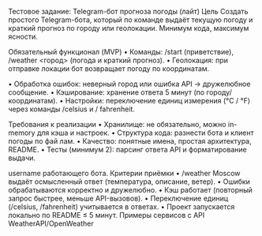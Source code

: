 Тестовое задание: Telegram-бот прогноза погоды (лайт)
Цель
Создать простого Telegram-бота, который по команде выдаёт текущую погоду и
краткий прогноз по городу или геолокации. Минимум кода, максимум ясности.

Обязательный функционал (MVP)
• Команды: /start (приветствие), /weather <город> (погода и краткий прогноз).
• Геолокация: при отправке локации бот возвращает погоду по координатам.

• Обработка ошибок: неверный город или ошибка API → дружелюбное сообщение.
• Кэширование: хранение ответа 5 минут (по городу/координатам).
• Настройки: переключение единиц измерения (°C / °F) через команды /celsius и / fahrenheit.

Требования к реализации
• Хранилище: не обязательно, можно in-memory для кэша и настроек.
• Структура кода: разнести бота и клиент погоды по фай лам.
• Качество: понятные имена, простая архитектура, README.
• Тесты (минимум 2): парсинг ответа API и форматирование выдачи.


username работающего бота.
Критерии приёмки
• /weather Moscow выдаёт осмысленный ответ (температура, описание, ветер).
• Ошибки обрабатываются корректно и дружелюбно.
• Кэш работает (повторный запрос быстрее, меньше API-вызовов).
• Переключение единиц (/celsius, /fahrenheit) учитывается в ответах.
• Проект запускается локально по README ≤ 5 минут.
Примеры сервисов с API WeatherAPI/OpenWeather
